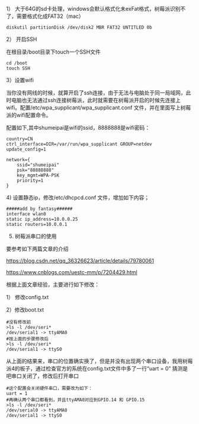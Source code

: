 1） 大于64G的sd卡处理，windows会默认格式化未exFat格式，树莓派识别不了，需要格式化成FAT32（mac）

```SHELL
diskutil partitionDisk /dev/disk2 MBR FAT32 UNTITLED 0b
```

2） 开启SSH

在根目录/boot目录下touch一个SSH文件

```SHELL
cd /boot
touch SSH
```

3）设置wifi

当你没有网线的时候，就算开启了ssh连接，由于无法与电脑处于同一局域网，此时电脑也无法通过ssh连接树莓派，此时就需要在树莓派开启的时候先连接上wifi。配置/etc/wpa\_supplicant/wpa\_supplicant.conf 文件，并在里面写上树莓派的wifi配置命令。

配置如下,其中shumeipai是wifi的ssid，8888888是wifi密码：

```SHELL
country=CN
ctrl_interface=DIR=/var/run/wpa_supplicant GROUP=netdev
update_config=1

network={
    ssid="shumeipai"
    psk="88888888"
    key_mgmt=WPA-PSK
    priority=1
}
```

4\) 设置静态ip，修改/etc/dhcpcd.conf 文件，增加如下内容；

```SHELL
#####add by fantasy######
interface wlan0
static ip_address=10.0.0.25
static routers=10.0.0.1
```



5) 树莓派串口的使用

要参考如下两篇文章的介绍

https://blog.csdn.net/qq_36326623/article/details/79780061

https://www.cnblogs.com/uestc-mm/p/7204429.html

根据上面文章经验，主要进行如下修改：

1） 修改config.txt

2）修改boot.txt

```shell
#没有修改前
>ls -l /dev/seri*
/dev/serial1 -> ttyAMA0
#按上面的步骤修改后
>ls -l /dev/seri*
/dev/serial1 -> ttyS0
```

从上面的结果来，串口的位置确实换了，但是并没有出现两个串口设备，我用树莓派4的板子，通过检查官方的系统在config.txt文件中多了一行“uart = 0” 猜测是吧串口关闭了，修改后打开串口

```shell
#这个配置会关闭硬件串口，需要改为如下：
uart = 1 
#再确认两个串口都看到，并且ttyAMA0对应到GPIO.14	和 GPIO.15
>ls -l /dev/seri*
/dev/serial0 -> ttyAMA0
/dev/serial1 -> ttyS0
```

